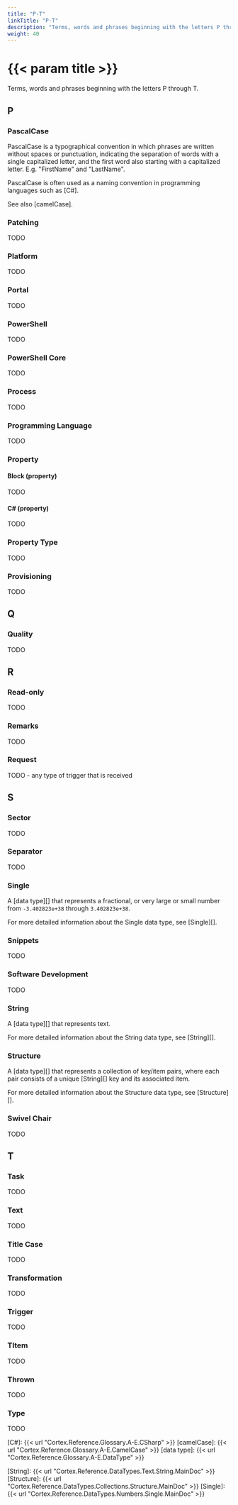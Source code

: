 ```yaml
---
title: "P-T"
linkTitle: "P-T"
description: "Terms, words and phrases beginning with the letters P through T."
weight: 40
---
```


# {{< param title >}}

Terms, words and phrases beginning with the letters P through T.

## P

### PascalCase

PascalCase is a typographical convention in which phrases are written without spaces or punctuation, indicating the separation of words with a single capitalized letter, and the first word also starting with a capitalized letter. E.g. "FirstName" and "LastName".

PascalCase is often used as a naming convention in programming languages such as [C#].

See also [camelCase].

### Patching

TODO

### Platform

TODO

### Portal

TODO

### PowerShell

TODO

### PowerShell Core

TODO

### Process

TODO

### Programming Language

TODO

### Property

#### Block (property)

TODO

#### C# (property)

TODO

### Property Type

TODO

### Provisioning

TODO

## Q

### Quality

TODO

## R

### Read-only

TODO

### Remarks

TODO

### Request

TODO - any type of trigger that is received

## S

### Sector

TODO

### Separator

TODO

### Single

A [data type][] that represents a fractional, or very large or small number from `-3.402823e+38` through `3.402823e+38`.

For more detailed information about the Single data type, see [Single][].

### Snippets

TODO

### Software Development

TODO

### String

A [data type][] that represents text.

For more detailed information about the String data type, see [String][].

### Structure

A [data type][] that represents a collection of key/item pairs, where each pair consists of a unique [String][] key and its associated item.

For more detailed information about the Structure data type, see [Structure][].

### Swivel Chair

TODO

## T

### Task

TODO

### Text

TODO

### Title Case

TODO

### Transformation

TODO

### Trigger

TODO

### TItem

TODO

### Thrown

TODO

### Type

TODO

[C#]: {{< url "Cortex.Reference.Glossary.A-E.CSharp" >}}
[camelCase]: {{< url "Cortex.Reference.Glossary.A-E.CamelCase" >}}
[data type]: {{< url "Cortex.Reference.Glossary.A-E.DataType" >}}

[String]: {{< url "Cortex.Reference.DataTypes.Text.String.MainDoc" >}}
[Structure]: {{< url "Cortex.Reference.DataTypes.Collections.Structure.MainDoc" >}}
[Single]: {{< url "Cortex.Reference.DataTypes.Numbers.Single.MainDoc" >}}
